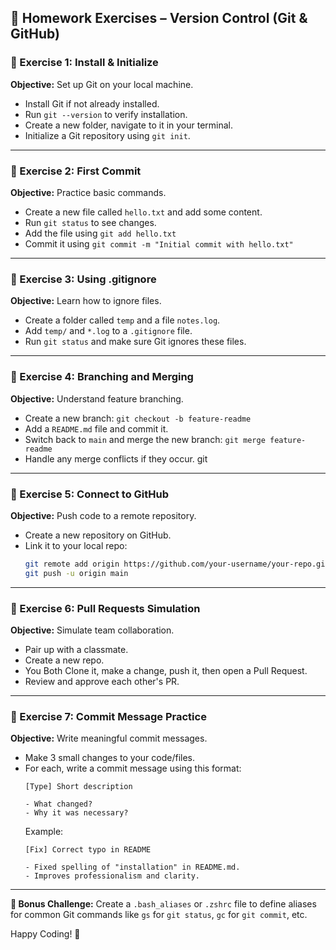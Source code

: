 ## 📝 Homework Exercises – Version Control (Git & GitHub)

### 📌 Exercise 1: Install & Initialize

**Objective:** Set up Git on your local machine.

- Install Git if not already installed.
- Run `git --version` to verify installation.
- Create a new folder, navigate to it in your terminal.
- Initialize a Git repository using `git init`.

---

### 📌 Exercise 2: First Commit

**Objective:** Practice basic commands.

- Create a new file called `hello.txt` and add some content.
- Run `git status` to see changes.
- Add the file using `git add hello.txt`
- Commit it using `git commit -m "Initial commit with hello.txt"`

---

### 📌 Exercise 3: Using .gitignore

**Objective:** Learn how to ignore files.

- Create a folder called `temp` and a file `notes.log`.
- Add `temp/` and `*.log` to a `.gitignore` file.
- Run `git status` and make sure Git ignores these files.

---

### 📌 Exercise 4: Branching and Merging

**Objective:** Understand feature branching.

- Create a new branch: `git checkout -b feature-readme`
- Add a `README.md` file and commit it.
- Switch back to `main` and merge the new branch: `git merge feature-readme`
- Handle any merge conflicts if they occur.
git 
---

### 📌 Exercise 5: Connect to GitHub

**Objective:** Push code to a remote repository.

- Create a new repository on GitHub.
- Link it to your local repo:
  ```bash
  git remote add origin https://github.com/your-username/your-repo.git
  git push -u origin main
  ```

---

### 📌 Exercise 6: Pull Requests Simulation

**Objective:** Simulate team collaboration.

- Pair up with a classmate.
- Create a new repo.
- You Both Clone it, make a change, push it, then open a Pull Request.
- Review and approve each other's PR.

---

### 📌 Exercise 7: Commit Message Practice

**Objective:** Write meaningful commit messages.

- Make 3 small changes to your code/files.
- For each, write a commit message using this format:
  ```
  [Type] Short description

  - What changed?
  - Why it was necessary?
  ```
  Example:
  ```
  [Fix] Correct typo in README

  - Fixed spelling of "installation" in README.md.
  - Improves professionalism and clarity.
  ```

---

**💬 Bonus Challenge:** Create a `.bash_aliases` or `.zshrc` file to define aliases for common Git commands like `gs` for `git status`, `gc` for `git commit`, etc.

Happy Coding! 🚀
